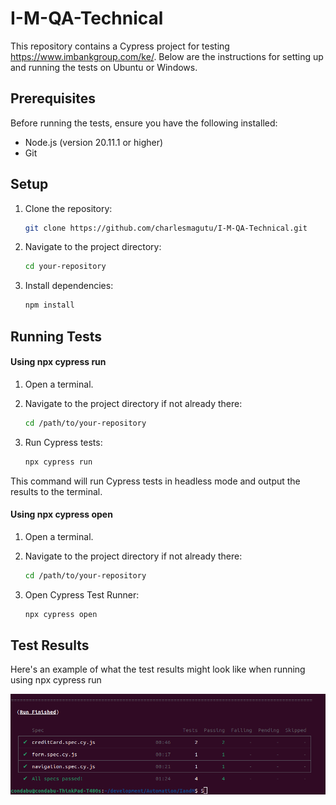 # I-M-QA-Technical

This repository contains a Cypress project for testing https://www.imbankgroup.com/ke/. Below are the instructions for setting up and running the tests on Ubuntu or Windows.

## Prerequisites

Before running the tests, ensure you have the following installed:

- Node.js (version 20.11.1 or higher)
- Git

## Setup

1. Clone the repository:

   ```bash
   git clone https://github.com/charlesmagutu/I-M-QA-Technical.git

   ```
2. Navigate to the project directory:

    ```bash
    cd your-repository
    ```

3. Install dependencies:
    
    ```bash
    npm install
    ```
## Running Tests
#### Using npx cypress run

1. Open a terminal.

2. Navigate to the project directory if not already there:

    ```bash
    cd /path/to/your-repository
    ```
3. Run Cypress tests:

    ```bash
    npx cypress run
    ```
This command will run Cypress tests in headless mode and output the results to the terminal.

#### Using npx cypress open

1. Open a terminal.

2. Navigate to the project directory if not already there:

    ```bash
    cd /path/to/your-repository
    ```
3. Open Cypress Test Runner:

    ```bash
    npx cypress open
    ```
## Test Results

Here's an example of what the test results might look like when running using npx cypress run

![Test Results](./cypress/screenshots/result.png)